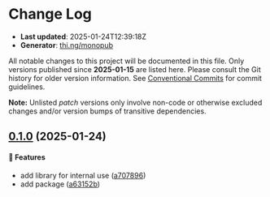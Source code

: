 # Change Log

- **Last updated**: 2025-01-24T12:39:18Z
- **Generator**: [thi.ng/monopub](https://thi.ng/monopub)

All notable changes to this project will be documented in this file.
Only versions published since **2025-01-15** are listed here.
Please consult the Git history for older version information.
See [Conventional Commits](https://conventionalcommits.org/) for commit guidelines.

**Note:** Unlisted _patch_ versions only involve non-code or otherwise excluded changes
and/or version bumps of transitive dependencies.

## [0.1.0](https://github.com/jackdbd/rapido/tree/@jackdbd/stdlib@0.1.0) (2025-01-24)

#### 🚀 Features

- add library for internal use ([a707896](https://github.com/jackdbd/rapido/commit/a707896))
- add package ([a63152b](https://github.com/jackdbd/rapido/commit/a63152b))
